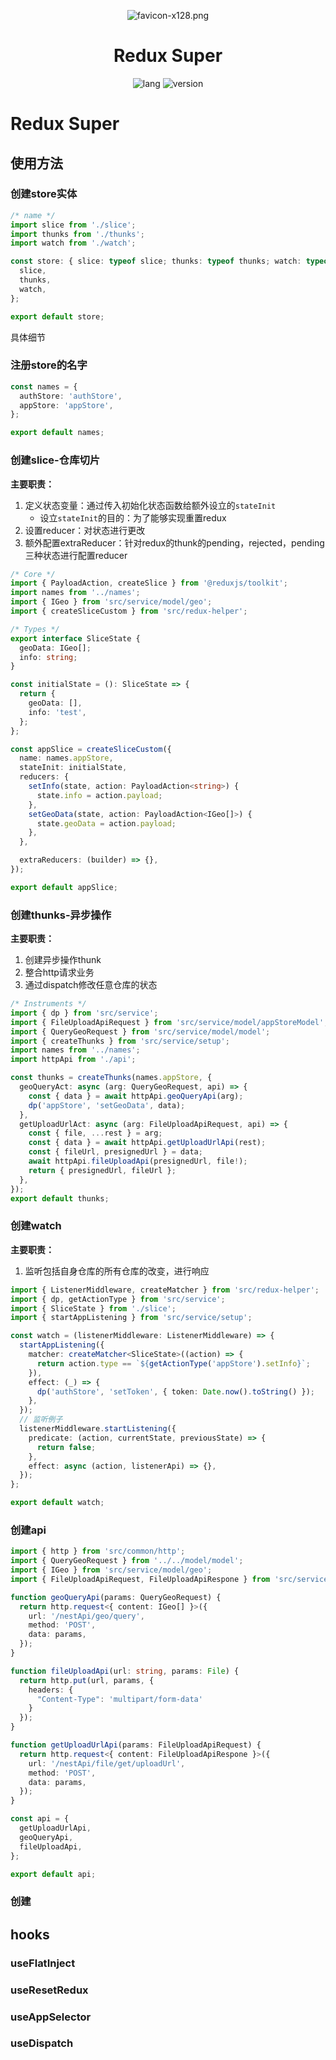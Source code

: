 <p align="center">
 <img src="https://qiniu.moderate.run/img/Console03.svg" alt="favicon-x128.png" border="0" />
</p>
<h1 align="center">Redux Super</h1>

<p align="center">
  <img src="https://shields.io/badge/TypeScript-Driver-green?logo=typescript" alt="lang">
  <img src="https://shields.io/badge/version-0.2.5-green?logo=github" alt="version">
</p>

# Redux Super
## 使用方法

### 创建store实体

```ts
/* name */
import slice from './slice';
import thunks from './thunks';
import watch from './watch';

const store: { slice: typeof slice; thunks: typeof thunks; watch: typeof watch } = {
  slice,
  thunks,
  watch,
};

export default store;

```
具体细节

### 注册store的名字

```ts
const names = {
  authStore: 'authStore',
  appStore: 'appStore',
};

export default names;

```
### 创建slice-仓库切片

**主要职责：**

1. 定义状态变量：通过传入初始化状态函数给额外设立的`stateInit`
    - 设立`stateInit`的目的：为了能够实现重置redux
2. 设置reducer：对状态进行更改
3. 额外配置extraReducer：针对redux的thunk的pending，rejected，pending三种状态进行配置reducer



```ts
/* Core */
import { PayloadAction, createSlice } from '@reduxjs/toolkit';
import names from '../names';
import { IGeo } from 'src/service/model/geo';
import { createSliceCustom } from 'src/redux-helper';

/* Types */
export interface SliceState {
  geoData: IGeo[];
  info: string;
}

const initialState = (): SliceState => {
  return {
    geoData: [],
    info: 'test',
  };
};

const appSlice = createSliceCustom({
  name: names.appStore,
  stateInit: initialState,
  reducers: {
    setInfo(state, action: PayloadAction<string>) {
      state.info = action.payload;
    },
    setGeoData(state, action: PayloadAction<IGeo[]>) {
      state.geoData = action.payload;
    },
  },

  extraReducers: (builder) => {},
});

export default appSlice;

```

### 创建thunks-异步操作

**主要职责：**

1. 创建异步操作thunk
2. 整合http请求业务
3. 通过dispatch修改任意仓库的状态


```ts
/* Instruments */
import { dp } from 'src/service';
import { FileUploadApiRequest } from 'src/service/model/appStoreModel';
import { QueryGeoRequest } from 'src/service/model/model';
import { createThunks } from 'src/service/setup';
import names from '../names';
import httpApi from './api';

const thunks = createThunks(names.appStore, {
  geoQueryAct: async (arg: QueryGeoRequest, api) => {
    const { data } = await httpApi.geoQueryApi(arg);
    dp('appStore', 'setGeoData', data);
  },
  getUploadUrlAct: async (arg: FileUploadApiRequest, api) => {
    const { file, ...rest } = arg;
    const { data } = await httpApi.getUploadUrlApi(rest);
    const { fileUrl, presignedUrl } = data;
    await httpApi.fileUploadApi(presignedUrl, file!);
    return { presignedUrl, fileUrl };
  },
});
export default thunks;

```

### 创建watch

**主要职责：**

1. 监听包括自身仓库的所有仓库的改变，进行响应

```ts
import { ListenerMiddleware, createMatcher } from 'src/redux-helper';
import { dp, getActionType } from 'src/service';
import { SliceState } from './slice';
import { startAppListening } from 'src/service/setup';

const watch = (listenerMiddleware: ListenerMiddleware) => {
  startAppListening({
    matcher: createMatcher<SliceState>((action) => {
      return action.type == `${getActionType('appStore').setInfo}`;
    }),
    effect: (_) => {
      dp('authStore', 'setToken', { token: Date.now().toString() });
    },
  });
  // 监听例子
  listenerMiddleware.startListening({
    predicate: (action, currentState, previousState) => {
      return false;
    },
    effect: async (action, listenerApi) => {},
  });
};

export default watch;

```


### 创建api
```ts
import { http } from 'src/common/http';
import { QueryGeoRequest } from '../../model/model';
import { IGeo } from 'src/service/model/geo';
import { FileUploadApiRequest, FileUploadApiRespone } from 'src/service/model/appStoreModel';

function geoQueryApi(params: QueryGeoRequest) {
  return http.request<{ content: IGeo[] }>({
    url: '/nestApi/geo/query',
    method: 'POST',
    data: params,
  });
}

function fileUploadApi(url: string, params: File) {
  return http.put(url, params, {
    headers: {
      "Content-Type": 'multipart/form-data'
    }
  });
}

function getUploadUrlApi(params: FileUploadApiRequest) {
  return http.request<{ content: FileUploadApiRespone }>({
    url: '/nestApi/file/get/uploadUrl',
    method: 'POST',
    data: params,
  });
}

const api = {
  getUploadUrlApi,
  geoQueryApi,
  fileUploadApi,
};

export default api;

```

### 创建


## hooks
### useFlatInject
### useResetRedux
### useAppSelector
### useDispatch

